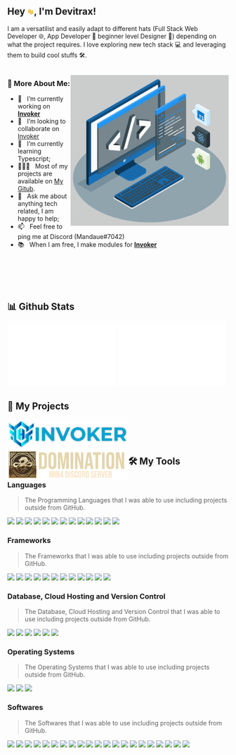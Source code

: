 ## Hey <img src="./resources/images/wave.gif" width="3%">, I'm Devitrax!

I am a versatilist and easily adapt to different hats (Full Stack Web Developer 🌐, App Developer 📱 beginner level Designer 🎨) depending on what the project requires. I love exploring new tech stack 💻 and leveraging them to build cool stuffs 🛠️. 
<br/>
<br/>

<img align="right" alt="GIF" src="./resources/images/techstack.gif" width="360px"/>
  
### 🧐 More About Me:

- 🔭 &nbsp; I’m currently working on **[Invoker](https://github.com/Invoke-Hub)**
- 🤝 &nbsp; I’m looking to collaborate on [Invoker](https://github.com/Invoke-Hub)
- 🌱 &nbsp; I’m currently learning Typescript; 
- 👨🏻‍💻 &nbsp; Most of my projects are available on [My Gitub](https://github.com/Azshurith).
- 💬 &nbsp; Ask me about anything tech related, I am happy to help;
- 📫 &nbsp; Feel free to ping me at Discord (Mandaue#7042)
- 📚 &nbsp; When I am free, I make modules for **[Invoker](https://github.com/Invoke-Hub)**

<br/>
<br/>
<br/>
<br/>

## 📊 Github Stats

<p align-text="center">
  <img alt="invoker" src="https://raw.githubusercontent.com/Azshurith/github-stats-transparent/output/generated/overview.svg" width="49%"> 
  <img alt="invoker" src="https://raw.githubusercontent.com/Azshurith/github-stats-transparent/output/generated/languages.svg" width="49%"> 
</p>

## 💼 My Projects
<a href="https://github.com/Invoke-Hub" target="_blank"> 
  <img alt="invoker" src="https://github.com/Invoke-Hub/Invoker/blob/main/src/modules/main/resources/LogoText.png?raw=true" height="68" align="left"> 
</a>
<a href="https://github.com/Azshurith/MIR4-Domination" target="_blank"> 
  <img alt="domination" src="https://github.com/Azshurith/MIR4-Atlas/raw/main/src/modules/core/resources/images/DominationLogo.png?raw=true" height="68" align="left"> 
</a>

</br>
</br>
</br>

## 🛠️ My Tools

### Languages

> The Programming Languages that I was able to use including projects outside from GitHub.

![](https://img.shields.io/badge/node.js-%2343853D.svg?style=for-the-badge&logo=node-dot-js&logoColor=white)
![](https://img.shields.io/badge/javascript-%23323330.svg?style=for-the-badge&logo=javascript&logoColor=%23F7DF1E)
![](https://img.shields.io/badge/typescript-%23007ACC.svg?style=for-the-badge&logo=typescript&logoColor=white)
![](https://img.shields.io/badge/html5-%23E34F26.svg?style=for-the-badge&logo=html5&logoColor=white)
![](https://img.shields.io/badge/css3-%231572B6.svg?style=for-the-badge&logo=css3&logoColor=white)
![](https://img.shields.io/badge/c-%2300599C.svg?style=for-the-badge&logo=c&logoColor=white)
![](https://img.shields.io/badge/c++-%2300599C.svg?style=for-the-badge&logo=c%2B%2B&ogoColor=white)
![](https://img.shields.io/badge/c%23-%23239120.svg?style=for-the-badge&logo=c-sharp&logoColor=white)
![](https://img.shields.io/badge/java-%23ED8B00.svg?style=for-the-badge&logo=java&logoColor=white)
![](https://img.shields.io/badge/php-%23777BB4.svg?style=for-the-badge&logo=php&logoColor=white)
![](https://img.shields.io/badge/kotlin-%230095D5.svg?style=for-the-badge&logo=kotlin&logoColor=white)
![](https://img.shields.io/badge/ruby-%23CC342D.svg?style=for-the-badge&logo=ruby&logoColor=white)
![](https://img.shields.io/badge/shell_script-%23121011.svg?style=for-the-badge&logo=gnu-bash&logoColor=white)

### Frameworks

> The Frameworks that I was able to use including projects outside from GitHub.

![](https://img.shields.io/badge/express.js-%23404d59.svg?style=for-the-badge&logo=express&logoColor=%2361DAFB)
![](https://img.shields.io/badge/react-%2320232a.svg?style=for-the-badge&logo=react&logoColor=%2361DAFB)
![](https://img.shields.io/badge/angular-%23DD0031.svg?style=for-the-badge&logo=angular&logoColor=white)
![](https://img.shields.io/badge/angular.js-%23E23237.svg?style=for-the-badge&logo=angularjs&logoColor=white)
![](https://img.shields.io/badge/bootstrap-%23563D7C.svg?style=for-the-badge&logo=bootstrap&logoColor=white)
![](https://img.shields.io/badge/materialui-%230081CB.svg?style=for-the-badge&logo=material-ui&logoColor=white)
![](https://img.shields.io/badge/jquery-%230769AD.svg?style=for-the-badge&logo=jquery&logoColor=white)
![](https://img.shields.io/badge/laravel-%23FF2D20.svg?style=for-the-badge&logo=laravel&logoColor=white)
![](https://img.shields.io/badge/spring-%236DB33F.svg?style=for-the-badge&logo=spring&logoColor=white)
![](https://img.shields.io/badge/SASS-hotpink.svg?style=for-the-badge&logo=SASS&logoColor=white)
![](https://img.shields.io/badge/Electron-20232e.svg?style=for-the-badge&logo=electron&logoColor=white)
![](https://img.shields.io/badge/Wordpress-21759B.svg?style=for-the-badge&logo=wordpress&logoColor=white)

### Database, Cloud Hosting and Version Control

> The Database, Cloud Hosting and Version Control that I was able to use including projects outside from GitHub.

![](https://img.shields.io/badge/GitHub%20Pages-327FC7.svg?style=for-the-badge&logo=github&logoColor=white)
![](https://img.shields.io/badge/Heroku-430098.svg?style=for-the-badge&logo=heroku&logoColor=white)
![](https://img.shields.io/badge/MySQL-00f.svg?style=for-the-badge&logo=mysql&logoColor=white)
![](https://img.shields.io/badge/PostgreSQL-316192.svg?style=for-the-badge&logo=postgresql&logoColor=white)
![](https://img.shields.io/badge/gitlab-%23181717.svg?style=for-the-badge&logo=gitlab&logoColor=white)
![](https://img.shields.io/badge/github-%23121011.svg?style=for-the-badge&logo=github&logoColor=white)

### Operating Systems

> The Operating Systems that I was able to use including projects outside from GitHub.

![](https://img.shields.io/badge/Ubuntu-E95420?style=for-the-badge&logo=ubuntu&logoColor=white)
![](https://img.shields.io/badge/Windows-0078D6?style=for-the-badge&logo=windows&logoColor=white)
![](https://img.shields.io/badge/Android-3DDC84?style=for-the-badge&logo=android&logoColor=white)

### Softwares

> The Softwares that I was able to use including projects outside from GitHub.

![](https://img.shields.io/badge/Adobe-FF0000.svg?style=for-the-badge&logo=adobe&logoColor=white)
![](https://img.shields.io/badge/adobephotoshop-%2331A8FF.svg?style=for-the-badge&logo=adobephotoshop&logoColor=white)
![](https://img.shields.io/badge/adobeillustrator-%23FF9A00.svg?style=for-the-badge&logo=adobeillustrator&logoColor=white)
![](https://img.shields.io/badge/VisualStudio-5C2D91.svg?style=for-the-badge&logo=visual-studio&logoColor=white)
![](https://img.shields.io/badge/VisualStudioCode-0078d7.svg?style=for-the-badge&logo=visual-studio-code&logoColor=white)
![](https://img.shields.io/badge/IntelliJIDEA-000000.svg?style=for-the-badge&logo=intellij-idea&logoColor=white)
![](https://img.shields.io/badge/NetBeansIDE-1B6AC6.svg?style=for-the-badge&logo=apache-netbeans-ide&logoColor=white)
![](https://img.shields.io/badge/VIM-%2311AB00.svg?style=for-the-badge&logo=vim&logoColor=white)
![](https://img.shields.io/badge/sublime_text-%23575757.svg?style=for-the-badge&logo=sublime-text&logoColor=important")
![](https://img.shields.io/badge/phpstorm-143?style=for-the-badge&logo=phpstorm&logoColor=black&color=black&labelColor=darkorchid)
![](https://img.shields.io/badge/Git-F05033.svg?style=for-the-badge&logo=git&logoColor=white)
![](https://img.shields.io/badge/Google%20Sheets-34A853.svg?style=for-the-badge&logo=google%20sheets&logoColor=white)
![](https://img.shields.io/badge/-OBS%20Studio-302E31?style=for-the-badge&logo=obs-studio&logoColor=white)
![](https://img.shields.io/badge/Postman-FF6C37?style=for-the-badge&logo=postman&logoColor=white)
![](https://img.shields.io/badge/-Stack%20Overflow-FE7A16?style=for-the-badge&logo=stack-overflow&logoColor=white)
![](https://img.shields.io/badge/Visual%20Studio%20Code-0078d7.svg?style=for-the-badge&logo=visual-studio-code&logoColor=white)
![](https://img.shields.io/badge/docker-%230db7ed.svg?style=for-the-badge&logo=docker&logoColor=white)
![](https://img.shields.io/badge/vagrant-%231563FF.svg?style=for-the-badge&logo=vagrant&logoColor=white)
![](https://img.shields.io/badge/Babel-F9DC3e?style=for-the-badge&logo=babel&logoColor=black)
![](https://img.shields.io/badge/apache-%23D42029.svg?style=for-the-badge&logo=apache&logoColor=white)
![](https://img.shields.io/badge/jenkins-%232C5263.svg?style=for-the-badge&logo=jenkins&logoColor=white)
